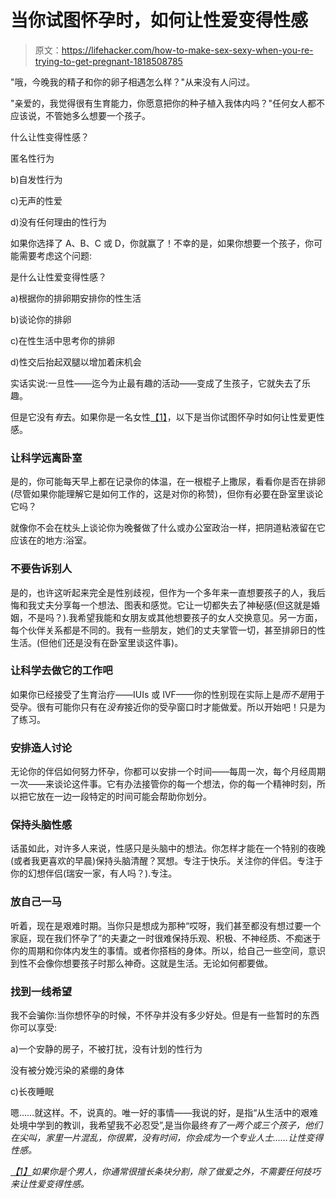 # 当你试图怀孕时，如何让性爱变得性感

> 原文：<https://lifehacker.com/how-to-make-sex-sexy-when-you-re-trying-to-get-pregnant-1818508785>

"哦，今晚我的精子和你的卵子相遇怎么样？"从来没有人问过。

"亲爱的，我觉得很有生育能力，你愿意把你的种子植入我体内吗？"任何女人都不应该说，不管她多么想要一个孩子。



什么让性变得性感？

匿名性行为

b)自发性行为

c)无声的性爱

d)没有任何理由的性行为

如果你选择了 A、B、C 或 D，你就赢了！不幸的是，如果你想要一个孩子，你可能需要考虑这个问题:

是什么让性爱变得性感？

a)根据你的排卵期安排你的性生活

b)谈论你的排卵

c)在性生活中思考你的排卵

d)性交后抬起双腿以增加着床机会

实话实说:一旦性——迄今为止最有趣的活动——变成了生孩子，它就失去了乐趣。

但是它没有*有*去。如果你是一名女性[【1】](#_ftn1)，以下是当你试图怀孕时如何让性爱更性感。

### **让科学远离卧室**

是的，你可能每天早上都在记录你的体温，在一根棍子上撒尿，看看你是否在排卵(尽管如果你能理解它是如何工作的，这是对你的称赞)，但你有必要在卧室里谈论它吗？

就像你不会在枕头上谈论你为晚餐做了什么或办公室政治一样，把阴道粘液留在它应该在的地方:浴室。

### 不要告诉别人

是的，也许这听起来完全是性别歧视，但作为一个多年来一直想要孩子的人，我后悔和我丈夫分享每一个想法、图表和感觉。它让一切都失去了神秘感(但这就是婚姻，不是吗？).我希望我能和女朋友或其他想要孩子的女人交换意见。另一方面，每个伙伴关系都是不同的。我有一些朋友，她们的丈夫掌管一切，甚至排卵日的性生活。(但他们还是没有在卧室里谈这件事)。

### 让科学去做它的工作吧

如果你已经接受了生育治疗——IUIs 或 IVF——你的性别现在实际上是*而不是*用于受孕。很有可能你只有在*没有*接近你的受孕窗口时才能做爱。所以开始吧！只是为了练习。

### **安排造人讨论**

无论你的伴侣如何努力怀孕，你都可以安排一个时间——每周一次，每个月经周期一次——来谈论这件事。它有办法接管你的每一个想法，你的每一个精神时刻，所以把它放在一边一段特定的时间可能会帮助你划分。

### **保持头脑性感**

话虽如此，对许多人来说，性感只是头脑中的想法。你怎样才能在一个特别的夜晚(或者我更喜欢的早晨)保持头脑清醒？冥想。专注于快乐。关注你的伴侣。专注于你的幻想伴侣(瑞安一家，有人吗？).专注。

### **放自己一马**

听着，现在是艰难时期。当你只是想成为那种“哎呀，我们甚至都没有想过要一个家庭，现在我们怀孕了”的夫妻之一时很难保持乐观、积极、不神经质、不痴迷于你的周期和你体内发生的事情。或者你搭档的身体。所以，给自己一些空间，意识到性不会像你想要孩子时那么神奇。这就是生活。无论如何都要做。

### **找到一线希望**

我不会骗你:当你想怀孕的时候，不怀孕并没有多少好处。但是有一些暂时的东西你可以享受:

a)一个安静的房子，不被打扰，没有计划的性行为

没有被分娩污染的紧绷的身体

c)长夜睡眠

嗯……就这样。不，说真的。唯一好的事情——我说的好，是指“从生活中的艰难处境中学到的教训，我希望我不必忍受”,是当你最终*有了一两个或三个孩子，他们在尖叫，家里一片混乱，你很累，没有时间，你会成为一个专业人士……让性变得性感。*

[*【1】*](#_ftnref1)*如果你是个男人，你通常很擅长条块分割，除了做爱之外，不需要任何技巧来让性爱变得性感。*